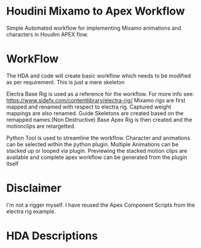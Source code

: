 # Houdini Mixamo to Apex Workflow
 Simple Automated workflow for implementing Mixamo animations and characters in Houdini APEX flow.

# WorkFlow
The HDA and code will create basic workflow which needs to be modified as per requirement. This is just a mere skeleton

Electra Base Rig is used as a reference for the workflow.
For more info see: https://www.sidefx.com/contentlibrary/electra-rig/
Mixamo rigs are first mapped and renamed with respect to electra rig. Captured weight mappings are also renamed. 
Guide Skeletons are created based on the remapped names.(Non Destructive)
Base Apex Rig is then created and the motionclips are retargetted.

Python Tool is used to streamline the workflow.
Character and animations can be selected within the python plugin. Multiple Animations can be stacked up or looped via plugin.
Previewing the stacked motion clips are available and complete apex workflow can be generated from the plugin itself

# Disclaimer
I'm not a rigger myself. I have reused the Apex Component Scripts from the electra rig example.

# HDA Descriptions
